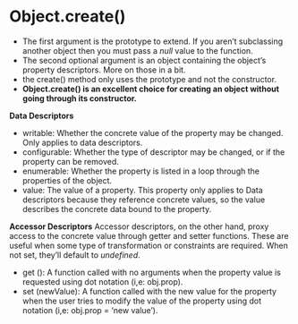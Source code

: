 # Object.create()

- The first argument is the prototype to extend. If you aren’t subclassing another object then you must pass a *null* value to the function.
- The second optional argument is an object containing the object’s property descriptors. More on those in a bit.
- the create() method only uses the prototype and not the constructor.
- **Object.create() is an excellent choice for creating an object without going through its constructor.**

**Data Descriptors**

- writable: Whether the concrete value of the property may be changed. Only applies to data descriptors.
- configurable: Whether the type of descriptor may be changed, or if the property can be removed.
- enumerable: Whether the property is listed in a loop through the properties of the object.
- value: The value of a property. This property only applies to Data descriptors because they reference concrete values, so the value describes the concrete data bound to the property.

**Accessor Descriptors**
Accessor descriptors, on the other hand, proxy access to the concrete value through getter and setter functions. These are useful when some type of transformation or constraints are required. When not set, they’ll default to *undefined*.

- get (): A function called with no arguments when the property value is requested using dot notation (i,e: obj.prop).
- set (newValue): A function called with the new value for the property when the user tries to modify the value of the property using dot notation (i,e: obj.prop = ‘new value’).
